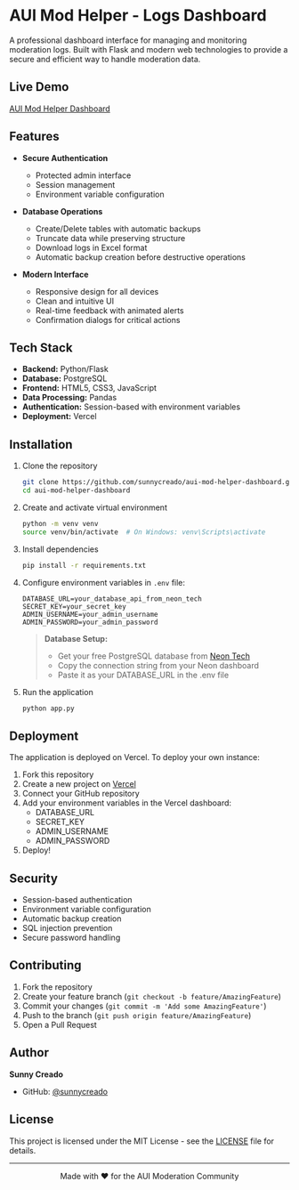 # AUI Mod Helper - Logs Dashboard

A professional dashboard interface for managing and monitoring moderation logs. Built with Flask and modern web technologies to provide a secure and efficient way to handle moderation data.

## Live Demo
[AUI Mod Helper Dashboard](https://aui-mod-helper-dashboard.vercel.app/)

## Features

- **Secure Authentication**
  - Protected admin interface
  - Session management
  - Environment variable configuration

- **Database Operations**
  - Create/Delete tables with automatic backups
  - Truncate data while preserving structure
  - Download logs in Excel format
  - Automatic backup creation before destructive operations

- **Modern Interface**
  - Responsive design for all devices
  - Clean and intuitive UI
  - Real-time feedback with animated alerts
  - Confirmation dialogs for critical actions

## Tech Stack

- **Backend:** Python/Flask
- **Database:** PostgreSQL
- **Frontend:** HTML5, CSS3, JavaScript
- **Data Processing:** Pandas
- **Authentication:** Session-based with environment variables
- **Deployment:** Vercel

## Installation

1. Clone the repository
    ```bash
    git clone https://github.com/sunnycreado/aui-mod-helper-dashboard.git
    cd aui-mod-helper-dashboard
    ```

2. Create and activate virtual environment
    ```bash
    python -m venv venv
    source venv/bin/activate  # On Windows: venv\Scripts\activate
    ```

3. Install dependencies
    ```bash
    pip install -r requirements.txt
    ```

4. Configure environment variables in `.env` file:
    ```
    DATABASE_URL=your_database_api_from_neon_tech
    SECRET_KEY=your_secret_key
    ADMIN_USERNAME=your_admin_username
    ADMIN_PASSWORD=your_admin_password
    ```

    > **Database Setup:**
    > - Get your free PostgreSQL database from [Neon Tech](https://neon.tech/)
    > - Copy the connection string from your Neon dashboard
    > - Paste it as your DATABASE_URL in the .env file

5. Run the application
    ```bash
    python app.py
    ```

## Deployment

The application is deployed on Vercel. To deploy your own instance:

1. Fork this repository
2. Create a new project on [Vercel](https://vercel.com)
3. Connect your GitHub repository
4. Add your environment variables in the Vercel dashboard:
   - DATABASE_URL
   - SECRET_KEY
   - ADMIN_USERNAME
   - ADMIN_PASSWORD
5. Deploy!

## Security

- Session-based authentication
- Environment variable configuration
- Automatic backup creation
- SQL injection prevention
- Secure password handling

## Contributing

1. Fork the repository
2. Create your feature branch (`git checkout -b feature/AmazingFeature`)
3. Commit your changes (`git commit -m 'Add some AmazingFeature'`)
4. Push to the branch (`git push origin feature/AmazingFeature`)
5. Open a Pull Request

## Author

**Sunny Creado**
- GitHub: [@sunnycreado](https://github.com/sunnycreado)

## License

This project is licensed under the MIT License - see the [LICENSE](LICENSE) file for details.

---

<p align="center">Made with ❤️ for the AUI Moderation Community</p>